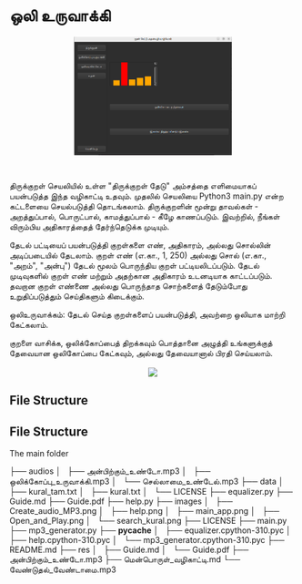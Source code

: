 






# ஒலி உருவாக்கி 


[1.1]: http://www.tensorlet.org/wp-content/uploads/2021/01/button_twitter_22x22.png
[1.2]: http://www.tensorlet.org/wp-content/uploads/2021/01/facebook-button_22x22.png
[1.4]: http://www.tensorlet.org/wp-content/uploads/2021/01/button_linkedin_22x22.png

[1]: https://twitter.com/intent/tweet?text=FinRL-Financial-Deep-Reinforcement-Learning%20&url=https://github.com/jesman/kuralreadTamil&hashtags=DRL&hashtags=AI
[2]: https://www.facebook.com/sharer.php?u=http%3A%2F%2Fgithub.com%2FAI4Finance-Foundation%2FFinRL
[4]: https://www.linkedin.com/sharing/share-offsite/?url=http%3A%2F%2Fgithub.com%2FAI4Finance-Foundation%2FFinRL

<div align="center">
<img align="center" src="Audio_Play.png" width="55%"/>
</div>

&nbsp;&nbsp;&nbsp;&nbsp;&nbsp;&nbsp;&nbsp;&nbsp;&nbsp;&nbsp;&nbsp;&nbsp;&nbsp;&nbsp;&nbsp;&nbsp;&nbsp;&nbsp;&nbsp;&nbsp;&nbsp;&nbsp;&nbsp;&nbsp;&nbsp;&nbsp;&nbsp;&nbsp;&nbsp;&nbsp;

திருக்குறள் செயலியில் உள்ள "திருக்குறள் தேடு" அம்சத்தை எளிமையாகப் பயன்படுத்த இந்த வழிகாட்டி உதவும். முதலில் செயலியை Python3 main.py என்ற கட்டளையை செயல்படுத்தி தொடங்கலாம். திருக்குறளின் மூன்று தாவல்கள் - அறத்துப்பால், பொருட்பால், காமத்துப்பால் - கீழே காணப்படும். இவற்றில், நீங்கள் விரும்பிய அதிகாரத்தைத் தேர்ந்தெடுக்க முடியும்.

தேடல் பட்டியைப் பயன்படுத்தி குறள்களை எண், அதிகாரம், அல்லது சொல்லின் அடிப்படையில் தேடலாம். குறள் எண் (எ.கா., 1, 250) அல்லது சொல் (எ.கா., "அறம்", "அன்பு") தேடல் மூலம் பொருந்திய குறள் பட்டியலிடப்படும். தேடல் முடிவுகளில் குறள் எண் மற்றும் அதற்கான அதிகாரம் உடனடியாக காட்டப்படும். தவறான குறள் எண்ணை அல்லது பொருந்தாத சொற்களைத் தேடும்போது உறுதிப்படுத்தும் செய்திகளும் கிடைக்கும்.

ஒலிஉருவாக்கம்: தேடல் செய்த குறள்களைப் பயன்படுத்தி, அவற்றை ஒலியாக மாற்றி கேட்கலாம்.

குறளை வாசிக்க, ஒலிக்கோப்பைத் திறக்கவும் பொத்தானை அழுத்தி உங்களுக்குத் தேவையான ஒலிகோப்பை கேட்கவும், அல்லது தேவையானால் பிரதி செய்யலாம்.

<div align="center">
<img align="center" src="images/finrl_framework.png" width="55%"/>
</div>

## File Structure
## File Structure

The main folder 

├── audios
│   ├── அன்பிற்கும்_உண்டோ.mp3
│   ├── ஒலிக்கோப்பு_உருவாக்கி.mp3
│   └── செல்லாமை_உண்டேல்.mp3
├── data
│   ├── kural_tam.txt
│   ├── kural.txt
│   └── LICENSE
├── equalizer.py
├── Guide.md
├── Guide.pdf
├── help.py
├── images
│   ├── Create_audio_MP3.png
│   ├── help.png
│   ├── main_app.png
│   ├── Open_and_Play.png
│   └── search_kural.png
├── LICENSE
├── main.py
├── mp3_generator.py
├── __pycache__
│   ├── equalizer.cpython-310.pyc
│   ├── help.cpython-310.pyc
│   └── mp3_generator.cpython-310.pyc
├── README.md
├── res
│   ├── Guide.md
│   └── Guide.pdf
├── அன்பிற்கும்_உண்டோ.mp3
├── மென்பொருள்_வழிகாட்டி.md
└── வேண்டுதல்_வேண்டாமை.mp3


